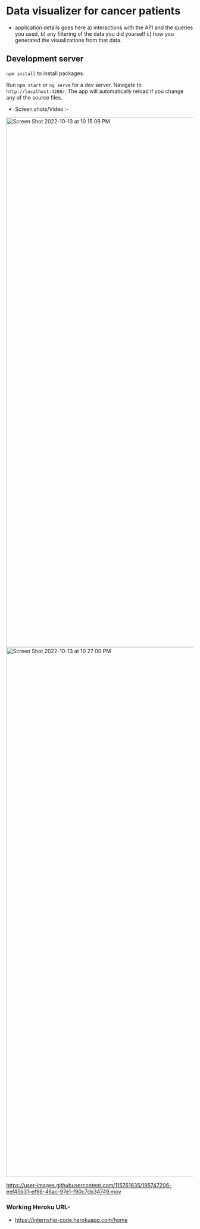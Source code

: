 # Data visualizer for cancer patients

- application details goes here
  a) interactions with the API and the queries you used, 
  b) any filtering of the data you did yourself
  c) how you generated the visualizations from that data.


## Development server
`npm install` to install packages.

Run `npm start` or `ng serve` for a dev server. Navigate to `http://localhost:4200/`. The app will automatically reload if you change any of the source files.

- Screen shots/Video :-

<img width="1422" alt="Screen Shot 2022-10-13 at 10 15 09 PM" src="https://user-images.githubusercontent.com/115761635/195746571-274d0204-bded-475b-88d0-6c3b6fcbaa12.png">


<img width="1422" alt="Screen Shot 2022-10-13 at 10 27 00 PM" src="https://user-images.githubusercontent.com/115761635/195748168-dca98803-c081-46f8-9703-fa4c42c4f003.png">


https://user-images.githubusercontent.com/115761635/195747206-eef45b31-ef98-46ac-97e1-f90c7cb34749.mov



### Working Heroku URL-
 - https://internship-code.herokuapp.com/home
 
